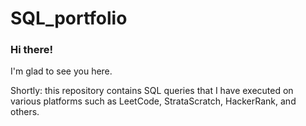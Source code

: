 # SQL_portfolio

### Hi there!

I'm glad to see you here.

Shortly: this repository contains SQL queries that I have executed on various platforms such as 
LeetCode, StrataScratch, HackerRank, and others.
